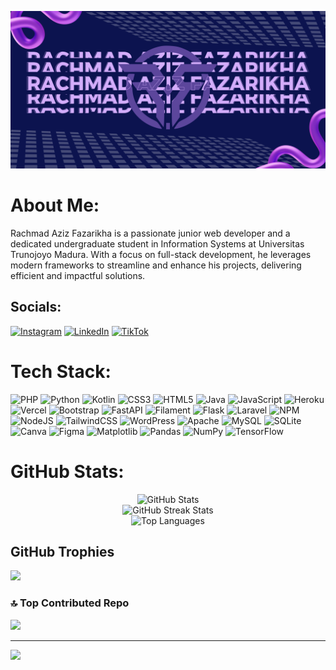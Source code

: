 ![Banner](image/banner.png)

# About Me:
Rachmad Aziz Fazarikha is a passionate junior web developer and a dedicated undergraduate student in Information Systems at Universitas Trunojoyo Madura. With a focus on full-stack development, he leverages modern frameworks to streamline and enhance his projects, delivering efficient and impactful solutions.


## Socials:
[![Instagram](https://img.shields.io/badge/Instagram-%23E4405F.svg?logo=Instagram&logoColor=white)](https://instagram.com/fzrkha) [![LinkedIn](https://img.shields.io/badge/LinkedIn-%230077B5.svg?logo=linkedin&logoColor=white)](https://linkedin.com/in/rachmad-aziz-fazarikha-9a44b8295/) [![TikTok](https://img.shields.io/badge/TikTok-%23000000.svg?logo=TikTok&logoColor=white)](https://tiktok.com/@fazarikha.24) 

# Tech Stack:
![PHP](https://img.shields.io/badge/php-%23777BB4.svg?style=for-the-badge&logo=php&logoColor=white) ![Python](https://img.shields.io/badge/python-3670A0?style=for-the-badge&logo=python&logoColor=ffdd54) ![Kotlin](https://img.shields.io/badge/kotlin-%237F52FF.svg?style=for-the-badge&logo=kotlin&logoColor=white) ![CSS3](https://img.shields.io/badge/css3-%231572B6.svg?style=for-the-badge&logo=css3&logoColor=white) ![HTML5](https://img.shields.io/badge/html5-%23E34F26.svg?style=for-the-badge&logo=html5&logoColor=white) ![Java](https://img.shields.io/badge/java-%23ED8B00.svg?style=for-the-badge&logo=openjdk&logoColor=white) ![JavaScript](https://img.shields.io/badge/javascript-%23323330.svg?style=for-the-badge&logo=javascript&logoColor=%23F7DF1E) ![Heroku](https://img.shields.io/badge/heroku-%23430098.svg?style=for-the-badge&logo=heroku&logoColor=white) ![Vercel](https://img.shields.io/badge/vercel-%23000000.svg?style=for-the-badge&logo=vercel&logoColor=white) ![Bootstrap](https://img.shields.io/badge/bootstrap-%238511FA.svg?style=for-the-badge&logo=bootstrap&logoColor=white) ![FastAPI](https://img.shields.io/badge/FastAPI-005571?style=for-the-badge&logo=fastapi) ![Filament](https://img.shields.io/badge/Filament-FFAA00?style=for-the-badge&logoColor=%23000000) ![Flask](https://img.shields.io/badge/flask-%23000.svg?style=for-the-badge&logo=flask&logoColor=white) ![Laravel](https://img.shields.io/badge/laravel-%23FF2D20.svg?style=for-the-badge&logo=laravel&logoColor=white) ![NPM](https://img.shields.io/badge/NPM-%23CB3837.svg?style=for-the-badge&logo=npm&logoColor=white) ![NodeJS](https://img.shields.io/badge/node.js-6DA55F?style=for-the-badge&logo=node.js&logoColor=white) ![TailwindCSS](https://img.shields.io/badge/tailwindcss-%2338B2AC.svg?style=for-the-badge&logo=tailwind-css&logoColor=white) ![WordPress](https://img.shields.io/badge/WordPress-%23117AC9.svg?style=for-the-badge&logo=WordPress&logoColor=white) ![Apache](https://img.shields.io/badge/apache-%23D42029.svg?style=for-the-badge&logo=apache&logoColor=white) ![MySQL](https://img.shields.io/badge/mysql-4479A1.svg?style=for-the-badge&logo=mysql&logoColor=white) ![SQLite](https://img.shields.io/badge/sqlite-%2307405e.svg?style=for-the-badge&logo=sqlite&logoColor=white) ![Canva](https://img.shields.io/badge/Canva-%2300C4CC.svg?style=for-the-badge&logo=Canva&logoColor=white) ![Figma](https://img.shields.io/badge/figma-%23F24E1E.svg?style=for-the-badge&logo=figma&logoColor=white) ![Matplotlib](https://img.shields.io/badge/Matplotlib-%23ffffff.svg?style=for-the-badge&logo=Matplotlib&logoColor=black) ![Pandas](https://img.shields.io/badge/pandas-%23150458.svg?style=for-the-badge&logo=pandas&logoColor=white) ![NumPy](https://img.shields.io/badge/numpy-%23013243.svg?style=for-the-badge&logo=numpy&logoColor=white) ![TensorFlow](https://img.shields.io/badge/TensorFlow-%23FF6F00.svg?style=for-the-badge&logo=TensorFlow&logoColor=white)
# GitHub Stats:
<div align="center">
  <img src="https://github-readme-stats.vercel.app/api?username=RAFazarikha&theme=shadow_blue&hide_border=false&include_all_commits=true&count_private=true" alt="GitHub Stats" /><br/>
  <img src="https://github-readme-streak-stats.herokuapp.com/?user=RAFazarikha&theme=shadow_blue&hide_border=false" alt="GitHub Streak Stats" /><br/>
  <img src="https://github-readme-stats.vercel.app/api/top-langs/?username=RAFazarikha&theme=shadow_blue&hide_border=false&include_all_commits=true&count_private=true&layout=compact" alt="Top Languages" /><br/>
</div>



## GitHub Trophies
![](https://github-profile-trophy.vercel.app/?username=RAFazarikha&theme=shadow_blue&no-frame=false&no-bg=true&margin-w=4)


### 🔝 Top Contributed Repo
![](https://github-contributor-stats.vercel.app/api?username=RAFazarikha&limit=5&theme=shadow_blue&combine_all_yearly_contributions=true)

---
[![](https://visitcount.itsvg.in/api?id=RAFazarikha&icon=6&color=1)](https://visitcount.itsvg.in)

<!-- Proudly created with GPRM ( https://gprm.itsvg.in ) -->
